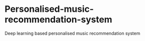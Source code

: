 # Personalised-music-recommendation-system
Deep learning based personalised music recommendation system
